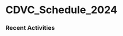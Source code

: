 # CDVC_Schedule_2024

### Recent Activities
<!--START_SECTION:activity-->
<!--END_SECTION:activity-->
